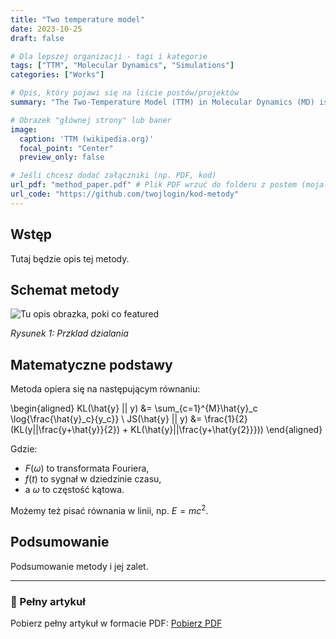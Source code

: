```yaml
---
title: "Two temperature model"
date: 2023-10-25
draft: false

# Dla lepszej organizacji - tagi i kategorie
tags: ["TTM", "Molecular Dynamics", "Simulations"]
categories: ["Works"]

# Opis, który pojawi się na liście postów/projektów
summary: "The Two-Temperature Model (TTM) in Molecular Dynamics (MD) is a method used to simulate systems where there is a significant difference in temperature and energy distribution between the electrons and the ions/atoms (the lattice)."

# Obrazek "głównej strony" lub baner
image:
  caption: 'TTM (wikipedia.org)'
  focal_point: "Center"
  preview_only: false

# Jeśli chcesz dodać załączniki (np. PDF, kod)
url_pdf: "method_paper.pdf" # Plik PDF wrzuć do folderu z postem (moja-metoda/)
url_code: "https://github.com/twojlogin/kod-metody"
---
```


## Wstęp

Tutaj będzie opis tej metody.

## Schemat metody

![Tu opis obrazka, poki co featured](featured.png "Opis obrazka, który pojawi się po najechaniu")

*Rysunek 1: Przklad dzialania*

## Matematyczne podstawy

Metoda opiera się na następującym równaniu:

\begin{aligned}
KL(\hat{y} || y) &= \sum_{c=1}^{M}\hat{y}_c \log{\frac{\hat{y}_c}{y_c}} \\
JS(\hat{y} || y) &= \frac{1}{2}(KL(y||\frac{y+\hat{y}}{2}) + KL(\hat{y}||\frac{y+\hat{y{2}}}))
\end{aligned}


Gdzie:
- $F(\omega)$ to transformata Fouriera,
- $f(t)$ to sygnał w dziedzinie czasu,
- a $\omega$ to częstość kątowa.

Możemy też pisać równania w linii, np. $E = mc^2$.

## Podsumowanie

Podsumowanie metody i jej zalet.

---

### 📄 Pełny artykuł

Pobierz pełny artykuł w formacie PDF: [Pobierz PDF](method_paper.pdf)